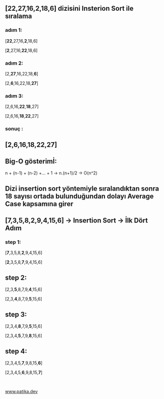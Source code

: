 ## [22,27,16,2,18,6] dizisini Insterion Sort ile sıralama
 
 ### adım 1:
 [**22**,27,16,**2**,18,6]

 [**2**,27,16,**22**,18,6]
 ### adım 2:
 [2,**27**,16,22,18,**6**]

 [2,**6**,16,22,18,**27**]

 ### adım 3:
 [2,6,16,**22**,**18**,27]

 [2,6,16,**18**,**22**,27]

 ### sonuç :
 ## [2,6,16,18,22,27]



 
 ## Big-O gösterimİ:
 n + (n-1) + (n-2) +... + 1 -> n.(n+1)/2 -> O(n^2)
 ## Dizi insertion sort yöntemiyle sıralandıktan sonra 18 sayısı ortada bulunduğundan dolayı Average Case kapsamına girer


 ## [7,3,5,8,2,9,4,15,6] -> Insertion Sort -> İlk Dört Adım
 ### step 1:
 [**7**,3,5,8,**2**,9,4,15,6]

 [**2**,3,5,8,**7**,9,4,15,6]

 ## step 2:
  [2,3,**5**,8,7,9,**4**,15,6]

  [2,3,**4**,8,7,9,**5**,15,6]

 ## step 3:
 [2,3,4,**8**,7,9,**5**,15,6]

 [2,3,4,**5**,7,9,**8**,15,6]

 ## step 4:
 [2,3,4,5,**7**,9,8,15,**6**]

 [2,3,4,5,**6**,9,8,15,**7**]

 &nbsp;

 www.patika.dev
 
 
  

  

 

